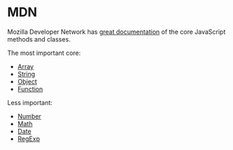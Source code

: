 # MDN

Mozilla Developer Network has [great documentation][global-objects] of
the core JavaScript methods and classes.

[global-objects]: https://developer.mozilla.org/en-US/docs/Web/JavaScript/Reference/Global_Objects

The most important core:

* [Array][array]
* [String][string]
* [Object][object]
* [Function][function]

[array]: https://developer.mozilla.org/en-US/docs/Web/JavaScript/Reference/Global_Objects/Array
[string]: https://developer.mozilla.org/en-US/docs/Web/JavaScript/Reference/Global_Objects/String
[object]: https://developer.mozilla.org/en-US/docs/Web/JavaScript/Reference/Global_Objects/Object
[function]: https://developer.mozilla.org/en-US/docs/Web/JavaScript/Reference/Global_Objects/Function

Less important:

* [Number][number]
* [Math][math]
* [Date][date]
* [RegExp][regexp]

[number]: https://developer.mozilla.org/en-US/docs/Web/JavaScript/Reference/Global_Objects/Number
[math]: https://developer.mozilla.org/en-US/docs/Web/JavaScript/Reference/Global_Objects/Math
[date]: https://developer.mozilla.org/en-US/docs/Web/JavaScript/Reference/Global_Objects/Date
[regexp]: https://developer.mozilla.org/en-US/docs/Web/JavaScript/Reference/Global_Objects/RegExp
